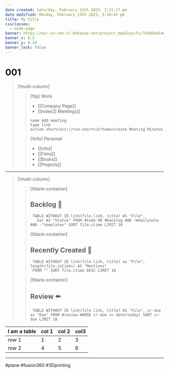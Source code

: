 ```yaml
---
date created: Saturday, February 11th 2023, 2:21:17 pm
date modified: Monday, February 13th 2023, 3:19:43 pm
title: My title
cssclasses:
  - wide-page
banner: https://mir-s3-cdn-cf.behance.net/project_modules/fs/7e3d5e81488145.5d050548d72a7.jpg
banner_x: 0.5
banner_y: 0.34
banner_lock: false
---
```


# 001


> [!multi-column]
>
>> [!tip] Work  
>> - [[Company Page]]
>> - [[Index2| Meetings]]
>> ```button
>> name Add meeting
>> type link
>> action shortcuts://run-shortcut?name=Create Meeting Minutes
>> ```
>
>> [!Info] Personal  
>> - [[Info]]
>> - [[Films]]
>> - [[Books]]
>> - [[Projects]]
>

---

> [!multi-column]
>> [!blank-container]
>> ## Backlog 🚧
>> ```dataview
>>  TABLE WITHOUT ID link(file.link, title) AS "File",
>>    bar AS "Status" FROM #todo OR #backlog AND !#dailynote AND -"templates" SORT file.ctime LIMIT 10
>> ```
>> [!blank-container]
>> ## Recently Created 🐣
>> ```dataview
>>  TABLE WITHOUT ID link(file.link, title) as "File", length(file.inlinks) AS "Mentions"
>>  FROM "" SORT file.ctime DESC LIMIT 10
>> ```
>
>> [!blank-container]
>> ## Review ⬅️
>> ```dataview
>>  TABLE WITHOUT ID link(file.link, title) AS "File", sr-due as "Due" FROM #review WHERE sr-due <= date(today) SORT sr-due LIMIT 10
>> ```



| **I am a table** | **col 1** | **col 2** | **col3** |
| ---------------- | --------- | --------- | -------- |
| row 1            | 1         | 2         | 3        |
| row 2            | 4         | 5         | 6        |

---
#plane #fusion360 #3Dprinting 